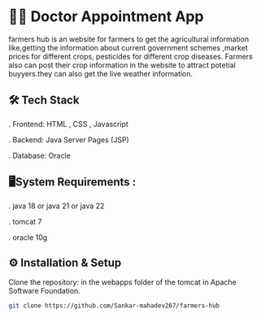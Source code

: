 # 🧑‍🌾 Doctor Appointment App

farmers hub is an website for farmers to get the agricultural information like,getting the information about current government schemes ,market prices for different crops, pesticides for different crop diseases. Farmers also can post their crop information in the website to attract potetial buyyers.they can also get the live weather information.

## 🛠️ Tech Stack

.  Frontend: HTML , CSS , Javascript 

.  Backend: Java Server Pages (JSP)

.  Database: Oracle


## 🖥️System Requirements :

.  java 18 or java 21 or java 22

.  tomcat 7

.  oracle 10g


## ⚙️ Installation & Setup

Clone the repository: in the  webapps folder of the tomcat in Apache Software Foundation.
```bash
git clone https://github.com/Sankar-mahadev267/farmers-hub
```

